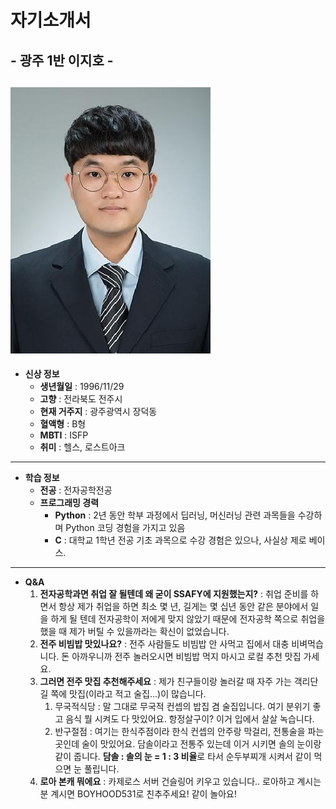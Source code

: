 # 자기소개서
## - 광주 1반 이지호 -

![이미지](https://github.com/jeho1129/jeho1129/blob/master/asdf.jpg)
---
- **신상 정보**
    - **생년월일** : 1996/11/29
    - **고향** : 전라북도 전주시
    - **현재 거주지** : 광주광역시 장덕동
    - **혈액형** : B형
    - **MBTI** : ISFP
    - **취미** : 헬스, 로스트아크
---
- **학습 정보**
    - **전공** : 전자공학전공
    - **프로그래밍 경력**
      - **Python** : 2년 동안 학부 과정에서 딥러닝, 머신러닝 관련 과목들을 수강하며 Python 코딩 경험을 가지고 있음
      - **C** : 대학교 1학년 전공 기초 과목으로 수강 경험은 있으나, 사실상 제로 베이스.
---
- **Q&A**
    1. **전자공학과면 취업 잘 될텐데 왜 굳이 SSAFY에 지원했는지?** : 취업 준비를 하면서 항상 제가 취업을 하면 최소 몇 년, 길게는 몇 십년 동안 같은 분야에서 일을 하게 될 텐데 전자공학이 저에게 맞지 않았기 때문에 전자공학 쪽으로 취업을 했을 때 제가 버틸 수 있을까라는 확신이 없었습니다.
    2. **전주 비빔밥 맛있나요?** : 전주 사람들도 비빔밥 안 사먹고 집에서 대충 비벼먹습니다. 돈 아까우니까 전주 놀러오시면 비빔밥 먹지 마시고 로컬 추천 맛집 가세요.
    3. **그러면 전주 맛집 추천해주세요** : 제가 친구들이랑 놀러갈 때 자주 가는 객리단길 쪽에 맛집(이라고 적고 술집...)이 많습니다.
       1. 무국적식당 : 말 그대로 무국적 컨셉의 밥집 겸 술집입니다. 여기 분위기 좋고 음식 뭘 시켜도 다 맛있어요. 항정살구이? 이거 입에서 살살 녹습니다.
       2. 반구절점 : 여기는 한식주점이라 한식 컨셉의 안주랑 막걸리, 전통술을 파는 곳인데 술이 맛있어요. 담솔이라고 전통주 있는데 이거 시키면 솔의 눈이랑 같이 줍니다. **담솔 : 솔의 눈 = 1 : 3 비율**로 타서 순두부찌개 시켜서 같이 먹으면 눈 풀립니다.
    4. **로아 본캐 뭐에요** : 카제로스 서버 건슬링어 키우고 있습니다.. 로아하고 계시는 분 계시면 BOYHOOD531로 친추주세요! 같이 놀아요!


